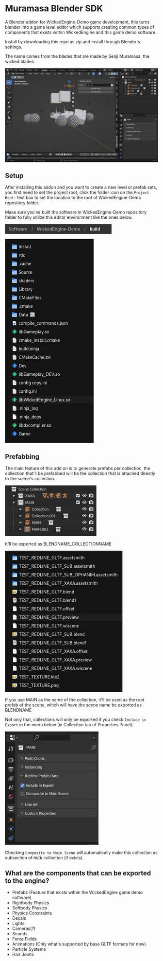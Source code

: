 # Muramasa Blender SDK

A Blender addon for WickedEngine-Demo game development, this turns blender into a game level editor which supports creating common types of components that exists within WickedEngine and this game demo software.

Install by downloading this repo as zip and install through Blender's settings.

The name comes from the blades that are made by Senji Muramasa, the wicked blades.

![](res/1.png)

## Setup

After installing this addon and you want to create a new level or prefab sets, you first need to set the project root, click the folder icon on the `Project Root:` text box to set the location to the root of WickedEngine-Demo repository folder.

Make sure you've built the software in WickedEngine-Demo repository folder to fully utilize this editor environment like the ones below.

![](res/6.png)

![](res/5.png)

## Prefabbing

The main feature of this add on is to generate prefabs per collection, the collection that'll be prefabbed will be the collection that is attached directly to the scene's collection.

![](res/2.png)

It'll be exported as BLENDNAME_COLLECTIONNAME

![](res/3.png)

If you use MAIN as the name of the collection, it'll be used as the root prefab of the scene, which will have the scene name be exported as BLENDNAME

Not only that, collections will only be exported if you check `Include in Export` in the menu below (in Colleciton tab of Properties Panel).

![](res/4.png)

Checking `Composite to Main Scene` will automatically make this collection as subsection of `MAIN` collection (if exists).

## What are the components that can be exported to the engine?

* Prefabs (Feature that exists within the WickedEngine game demo software)
* Rigidbody Physics
* Softbody Physics
* Physics Constraints
* Decals
* Lights
* Cameras(?)
* Sounds
* Force Fields
* Animations (Only what's supported by base GLTF formats for now)
* Particle Systems
* Hair Joints
